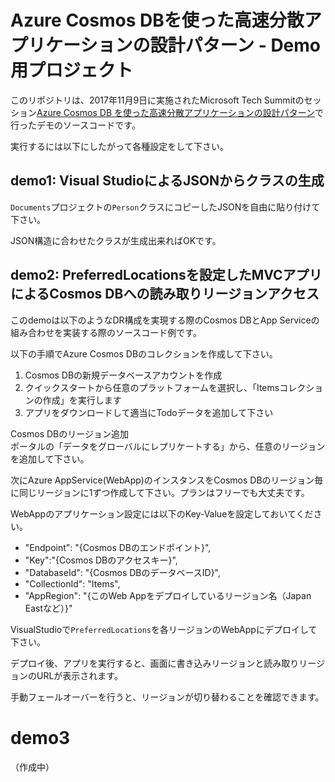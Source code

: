 # Azure Cosmos DBを使った高速分散アプリケーションの設計パターン - Demo用プロジェクト

このリポジトリは、2017年11月9日に実施されたMicrosoft Tech Summitのセッション[Azure Cosmos DB を使った高速分散アプリケーションの設計パターン](https://www.slideshare.net/kazuyukimiyake/azure-cosmos-db-81795518)で行ったデモのソースコードです。

実行するには以下にしたがって各種設定をして下さい。

## demo1: Visual StudioによるJSONからクラスの生成

```Documents```プロジェクトの```Person```クラスにコピーしたJSONを自由に貼り付けて下さい。

JSON構造に合わせたクラスが生成出来ればOKです。

## demo2: PreferredLocationsを設定したMVCアプリによるCosmos DBへの読み取りリージョンアクセス

このdemoは以下のようなDR構成を実現する際のCosmos DBとApp Serviceの組み合わせを実装する際のソースコード例です。

以下の手順でAzure Cosmos DBのコレクションを作成して下さい。
1. Cosmos DBの新規データベースアカウントを作成
1. クイックスタートから任意のプラットフォームを選択し、「Itemsコレクションの作成」を実行します
1. アプリをダウンロードして適当にTodoデータを追加して下さい


Cosmos DBのリージョン追加  
ポータルの「データをグローバルにレプリケートする」から、任意のリージョンを追加して下さい。

次にAzure AppService(WebApp)のインスタンスをCosmos DBのリージョン毎に同じリージョンに1ずつ作成して下さい。プランはフリーでも大丈夫です。

WebAppのアプリケーション設定には以下のKey-Valueを設定しておいてください。

* "Endpoint": "{Cosmos DBのエンドポイント}",
* "Key":"{Cosmos DBのアクセスキー}",
* "DatabaseId": "{Cosmos DBのデータベースID}",
* "CollectionId": "Items",
* "AppRegion": "{このWeb Appをデプロイしているリージョン名（Japan Eastなど）}"

VisualStudioで```PreferredLocations```を各リージョンのWebAppにデプロイして下さい。

デプロイ後、アプリを実行すると、画面に書き込みリージョンと読み取りリージョンのURLが表示されます。

手動フェールオーバーを行うと、リージョンが切り替わることを確認できます。

# demo3

（作成中）
